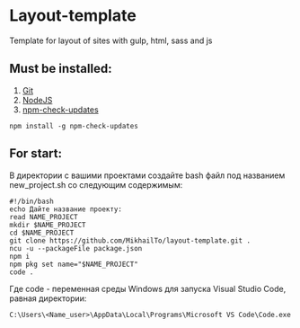 # Layout-template
Template for layout of sites with gulp, html, sass and js

## Must be installed:
1. [Git](https://git-scm.com/downloads)
2. [NodeJS](https://nodejs.org/en/download)
3. [npm-check-updates](https://www.npmjs.com/package/npm-check-updates)
```
npm install -g npm-check-updates
```
## For start:
В директории с вашими проектами создайте bash файл под названием new_project.sh со следующим содержимым:
```
#!/bin/bash
echo Дайте название проекту:
read NAME_PROJECT
mkdir $NAME_PROJECT
cd $NAME_PROJECT
git clone https://github.com/MikhailTo/layout-template.git .
ncu -u --packageFile package.json
npm i
npm pkg set name="$NAME_PROJECT"
code .

```
Где code - переменная среды Windows для запуска Visual Studio Code, равная директории: 
```
C:\Users\<Name_user>\AppData\Local\Programs\Microsoft VS Code\Code.exe
```
